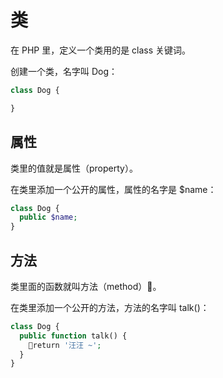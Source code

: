 # 类

在 PHP 里，定义一个类用的是 class 关键词。

创建一个类，名字叫 Dog：

```php
class Dog {

}
```

## 属性

类里的值就是属性（property）。

在类里添加一个公开的属性，属性的名字是 $name：

```php
class Dog {
  public $name; 
}
```

## 方法

类里面的函数就叫方法（method）。

在类里添加一个公开的方法，方法的名字叫 talk\(\)：

```php
class Dog {
  public function talk() {
    return '汪汪 ~';
  }
}
```



